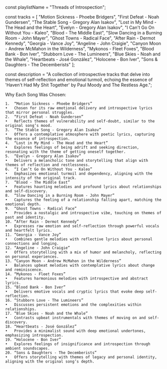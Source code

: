 const playlistName = "Threads of Introspection";

const tracks = [
  "Motion Sickness - Phoebe Bridgers",
  "First Defeat - Noah Gundersen",
  "The Stable Song - Gregory Alan Isakov",
  "Lost in My Mind - The Head and the Heart",
  "Evelyn - Gregory Alan Isakov",
  "I Can't Go On Without You - Kaleo",
  "Blood - The Middle East",
  "Slow Dancing in a Burning Room - John Mayer",
  "Ghost Towns - Radical Face",
  "After Rain - Dermot Kennedy",
  "Georgia - Vance Joy",
  "Angeline - John Craigie",
  "Canyon Moon - Andrew McMahon in the Wilderness",
  "Mykonos - Fleet Foxes",
  "Blood Bank - Bon Iver",
  "Stubborn Love - The Lumineers",
  "Blue Skies - Noah and the Whale",
  "Heartbeats - José González",
  "Holocene - Bon Iver",
  "Sons & Daughters - The Decemberists"
];

const description = "A collection of introspective tracks that delve into themes of self-reflection and emotional turmoil, echoing the essence of 'Haven't Had My Shit Together' by Paul Moody and The Restless Age.";

Why Each Song Was Chosen:

	1.	“Motion Sickness - Phoebe Bridgers”
	•	Chosen for its raw emotional delivery and introspective lyrics that mirror personal struggles.
	2.	“First Defeat - Noah Gundersen”
	•	Reflects themes of vulnerability and self-doubt, similar to the original song’s mood.
	3.	“The Stable Song - Gregory Alan Isakov”
	•	Offers a contemplative atmosphere with poetic lyrics, capturing the essence of introspection.
	4.	“Lost in My Mind - The Head and the Heart”
	•	Explores feelings of being adrift and seeking direction, resonating with the theme of getting oneself together.
	5.	“Evelyn - Gregory Alan Isakov”
	•	Delivers a melancholic tone and storytelling that align with themes of reflection and restlessness.
	6.	“I Can’t Go On Without You - Kaleo”
	•	Emphasizes emotional turmoil and dependency, aligning with the intensity of the original track.
	7.	“Blood - The Middle East”
	•	Features haunting melodies and profound lyrics about relationships and self-discovery.
	8.	“Slow Dancing in a Burning Room - John Mayer”
	•	Captures the feeling of a relationship falling apart, matching the emotional depth.
	9.	“Ghost Towns - Radical Face”
	•	Provides a nostalgic and introspective vibe, touching on themes of past and identity.
	10.	“After Rain - Dermot Kennedy”
	•	Expresses raw emotion and self-reflection through powerful vocals and heartfelt lyrics.
	11.	“Georgia - Vance Joy”
	•	Combines gentle melodies with reflective lyrics about personal connections and longing.
	12.	“Angeline - John Craigie”
	•	Offers storytelling with a mix of humor and melancholy, reflecting on personal experiences.
	13.	“Canyon Moon - Andrew McMahon in the Wilderness”
	•	Balances upbeat melodies with contemplative lyrics about change and reminiscence.
	14.	“Mykonos - Fleet Foxes”
	•	Features harmonious melodies with introspective and abstract lyrics.
	15.	“Blood Bank - Bon Iver”
	•	Delivers emotive vocals and cryptic lyrics that evoke deep self-reflection.
	16.	“Stubborn Love - The Lumineers”
	•	Discusses persistent emotions and the complexities within relationships.
	17.	“Blue Skies - Noah and the Whale”
	•	Contrasts upbeat instrumentals with themes of moving on and self-discovery.
	18.	“Heartbeats - José González”
	•	Provides a minimalist sound with deep emotional undertones, emphasizing introspection.
	19.	“Holocene - Bon Iver”
	•	Explores feelings of insignificance and introspection through ambient soundscapes.
	20.	“Sons & Daughters - The Decemberists”
	•	Offers storytelling with themes of legacy and personal identity, aligning with the original song’s depth.